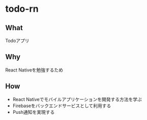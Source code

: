 # todo-rn

## What

Todoアプリ

## Why

React Nativeを勉強するため

## How

- React Nativeでモバイルアプリケーションを開発する方法を学ぶ
- Firebaseをバックエンドサービスとして利用する
- Push通知を実現する
